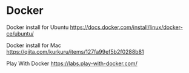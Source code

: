 # Docker

Docker install for Ubuntu
https://docs.docker.com/install/linux/docker-ce/ubuntu/

Docker install for Mac
https://qiita.com/kurkuru/items/127fa99ef5b2f0288b81

Play With Docker
https://labs.play-with-docker.com/